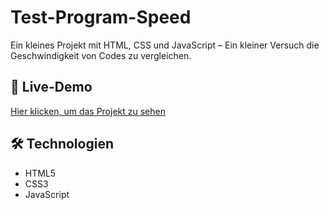 # Test-Program-Speed

Ein kleines Projekt mit HTML, CSS und JavaScript – Ein kleiner Versuch die Geschwindigkeit von Codes zu vergleichen.

## 🔗 Live-Demo  
[Hier klicken, um das Projekt zu sehen](https://derlangsamealex.github.io/Test-Program-Speed/Test%20Program%Speed)

## 🛠️ Technologien  
- HTML5  
- CSS3  
- JavaScript
